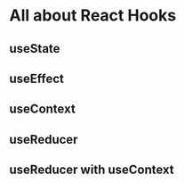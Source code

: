 # All about React Hooks

## useState

## useEffect

## useContext

## useReducer

## useReducer with useContext
